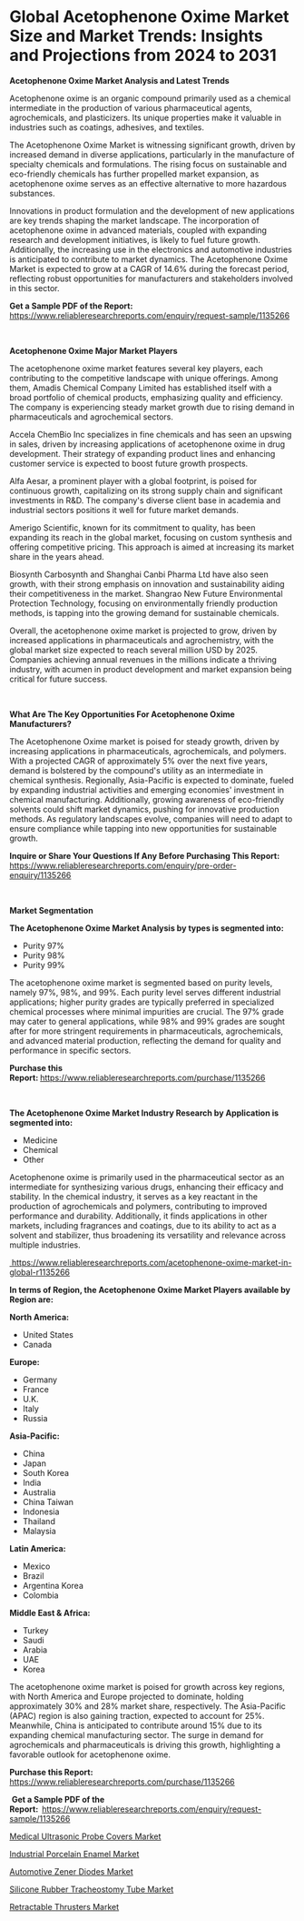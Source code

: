 <p><h1>Global Acetophenone Oxime Market Size and Market Trends: Insights and Projections from 2024 to 2031</h1></p><p><strong>Acetophenone Oxime Market Analysis and Latest Trends</strong></p>
<p><p>Acetophenone oxime is an organic compound primarily used as a chemical intermediate in the production of various pharmaceutical agents, agrochemicals, and plasticizers. Its unique properties make it valuable in industries such as coatings, adhesives, and textiles.</p><p>The Acetophenone Oxime Market is witnessing significant growth, driven by increased demand in diverse applications, particularly in the manufacture of specialty chemicals and formulations. The rising focus on sustainable and eco-friendly chemicals has further propelled market expansion, as acetophenone oxime serves as an effective alternative to more hazardous substances. </p><p>Innovations in product formulation and the development of new applications are key trends shaping the market landscape. The incorporation of acetophenone oxime in advanced materials, coupled with expanding research and development initiatives, is likely to fuel future growth. Additionally, the increasing use in the electronics and automotive industries is anticipated to contribute to market dynamics. The Acetophenone Oxime Market is expected to grow at a CAGR of 14.6% during the forecast period, reflecting robust opportunities for manufacturers and stakeholders involved in this sector.</p></p>
<p><strong>Get a Sample PDF of the Report:&nbsp;</strong> <a href="https://www.reliableresearchreports.com/enquiry/request-sample/1135266?utm_campaign=3&utm_medium=2&utm_source=Github&utm_content=ia&utm_term=10112024&utm_id=acetophenone-oxime">https://www.reliableresearchreports.com/enquiry/request-sample/1135266</a></p>
<p>&nbsp;</p>
<p><strong>Acetophenone Oxime Major Market Players</strong></p>
<p><p>The acetophenone oxime market features several key players, each contributing to the competitive landscape with unique offerings. Among them, Amadis Chemical Company Limited has established itself with a broad portfolio of chemical products, emphasizing quality and efficiency. The company is experiencing steady market growth due to rising demand in pharmaceuticals and agrochemical sectors.</p><p>Accela ChemBio Inc specializes in fine chemicals and has seen an upswing in sales, driven by increasing applications of acetophenone oxime in drug development. Their strategy of expanding product lines and enhancing customer service is expected to boost future growth prospects.</p><p>Alfa Aesar, a prominent player with a global footprint, is poised for continuous growth, capitalizing on its strong supply chain and significant investments in R&D. The company's diverse client base in academia and industrial sectors positions it well for future market demands.</p><p>Amerigo Scientific, known for its commitment to quality, has been expanding its reach in the global market, focusing on custom synthesis and offering competitive pricing. This approach is aimed at increasing its market share in the years ahead.</p><p>Biosynth Carbosynth and Shanghai Canbi Pharma Ltd have also seen growth, with their strong emphasis on innovation and sustainability aiding their competitiveness in the market. Shangrao New Future Environmental Protection Technology, focusing on environmentally friendly production methods, is tapping into the growing demand for sustainable chemicals.</p><p>Overall, the acetophenone oxime market is projected to grow, driven by increased applications in pharmaceuticals and agrochemistry, with the global market size expected to reach several million USD by 2025. Companies achieving annual revenues in the millions indicate a thriving industry, with acumen in product development and market expansion being critical for future success.</p></p>
<p>&nbsp;</p>
<p><strong>What Are The Key Opportunities For Acetophenone Oxime Manufacturers?</strong></p>
<p><p>The Acetophenone Oxime market is poised for steady growth, driven by increasing applications in pharmaceuticals, agrochemicals, and polymers. With a projected CAGR of approximately 5% over the next five years, demand is bolstered by the compound's utility as an intermediate in chemical synthesis. Regionally, Asia-Pacific is expected to dominate, fueled by expanding industrial activities and emerging economies' investment in chemical manufacturing. Additionally, growing awareness of eco-friendly solvents could shift market dynamics, pushing for innovative production methods. As regulatory landscapes evolve, companies will need to adapt to ensure compliance while tapping into new opportunities for sustainable growth.</p></p>
<p><strong>Inquire or Share Your Questions If Any Before Purchasing This Report:</strong> <a href="https://www.reliableresearchreports.com/enquiry/pre-order-enquiry/1135266?utm_campaign=3&utm_medium=2&utm_source=Github&utm_content=ia&utm_term=10112024&utm_id=acetophenone-oxime">https://www.reliableresearchreports.com/enquiry/pre-order-enquiry/1135266</a></p>
<p>&nbsp;</p>
<p><strong>Market Segmentation</strong></p>
<p><strong>The Acetophenone Oxime Market Analysis by types is segmented into:</strong></p>
<p><ul><li>Purity 97%</li><li>Purity 98%</li><li>Purity 99%</li></ul></p>
<p><p>The acetophenone oxime market is segmented based on purity levels, namely 97%, 98%, and 99%. Each purity level serves different industrial applications; higher purity grades are typically preferred in specialized chemical processes where minimal impurities are crucial. The 97% grade may cater to general applications, while 98% and 99% grades are sought after for more stringent requirements in pharmaceuticals, agrochemicals, and advanced material production, reflecting the demand for quality and performance in specific sectors.</p></p>
<p><strong>Purchase this Report:&nbsp;</strong><a href="https://www.reliableresearchreports.com/purchase/1135266?utm_campaign=3&utm_medium=2&utm_source=Github&utm_content=ia&utm_term=10112024&utm_id=acetophenone-oxime">https://www.reliableresearchreports.com/purchase/1135266</a></p>
<p>&nbsp;</p>
<p><strong>The Acetophenone Oxime Market Industry Research by Application is segmented into:</strong></p>
<p><ul><li>Medicine</li><li>Chemical</li><li>Other</li></ul></p>
<p><p>Acetophenone oxime is primarily used in the pharmaceutical sector as an intermediate for synthesizing various drugs, enhancing their efficacy and stability. In the chemical industry, it serves as a key reactant in the production of agrochemicals and polymers, contributing to improved performance and durability. Additionally, it finds applications in other markets, including fragrances and coatings, due to its ability to act as a solvent and stabilizer, thus broadening its versatility and relevance across multiple industries.</p></p>
<p><a href="https://www.reliableresearchreports.com/acetophenone-oxime-market-in-global-r1135266?utm_campaign=3&utm_medium=2&utm_source=Github&utm_content=ia&utm_term=10112024&utm_id=acetophenone-oxime">&nbsp;https://www.reliableresearchreports.com/acetophenone-oxime-market-in-global-r1135266</a></p>
<p><strong>In terms of Region, the Acetophenone Oxime Market Players available by Region are:</strong></p>
<p>
    <p> <strong> North America: </strong>
        <ul>
            <li>United States</li>
            <li>Canada</li>
        </ul>
        </p> 
    <p> <strong> Europe: </strong>
        <ul>
            <li>Germany</li>
            <li>France</li>
            <li>U.K.</li>
            <li>Italy</li>
            <li>Russia</li>
        </ul>
        </p> 
    <p> <strong> Asia-Pacific: </strong>
        <ul>
            <li>China</li>
            <li>Japan</li>
            <li>South Korea</li>
            <li>India</li>
            <li>Australia</li>
            <li>China Taiwan</li>
            <li>Indonesia</li>
            <li>Thailand</li>
            <li>Malaysia</li>
        </ul>
        </p> 
    <p> <strong> Latin America: </strong>
        <ul>
            <li>Mexico</li>
            <li>Brazil</li>
            <li>Argentina Korea</li>
            <li>Colombia</li>
        </ul>
        </p> 
    <p> <strong> Middle East & Africa: </strong>
        <ul>
            <li>Turkey</li>
            <li>Saudi</li>
            <li>Arabia</li>
            <li>UAE</li>
            <li>Korea</li>
        </ul>
    </p>
    </p>
<p><p>The acetophenone oxime market is poised for growth across key regions, with North America and Europe projected to dominate, holding approximately 30% and 28% market share, respectively. The Asia-Pacific (APAC) region is also gaining traction, expected to account for 25%. Meanwhile, China is anticipated to contribute around 15% due to its expanding chemical manufacturing sector. The surge in demand for agrochemicals and pharmaceuticals is driving this growth, highlighting a favorable outlook for acetophenone oxime.</p></p>
<p><strong>Purchase this Report: </strong><a href="https://www.reliableresearchreports.com/purchase/1135266?utm_campaign=3&utm_medium=2&utm_source=Github&utm_content=ia&utm_term=10112024&utm_id=acetophenone-oxime">https://www.reliableresearchreports.com/purchase/1135266</a></p>
<p>&nbsp;<strong>Get a Sample PDF of the Report:&nbsp;&nbsp;</strong><a href="https://www.reliableresearchreports.com/enquiry/request-sample/1135266?utm_campaign=3&utm_medium=2&utm_source=Github&utm_content=ia&utm_term=10112024&utm_id=acetophenone-oxime">https://www.reliableresearchreports.com/enquiry/request-sample/1135266</a></p>
<p><strong></strong></p>
<p><p><a href="https://issuu.com/reportprime-2/docs/medical-ultrasonic-probe-covers-mar_6aebbf3675278c?utm_campaign=3&utm_medium=2&utm_source=Github&utm_content=ia&utm_term=10112024&utm_id=acetophenone-oxime">Medical Ultrasonic Probe Covers Market</a></p><p><a href="https://github.com/michaelhall412/Market-Research-Report-List-1/blob/main/industrial-porcelain-enamel-market.md?utm_campaign=3&utm_medium=2&utm_source=Github&utm_content=ia&utm_term=10112024&utm_id=acetophenone-oxime">Industrial Porcelain Enamel Market</a></p><p><a href="https://www.linkedin.com/pulse/automotive-zener-diodes-market-global-analysis-trends-forecasts-jioxc?utm_campaign=3&utm_medium=2&utm_source=Github&utm_content=ia&utm_term=10112024&utm_id=acetophenone-oxime">Automotive Zener Diodes Market</a></p><p><a href="https://issuu.com/reportprime-2/docs/silicone-rubber-tracheostomy-tube-m_7054d5f8e6651e?utm_campaign=3&utm_medium=2&utm_source=Github&utm_content=ia&utm_term=10112024&utm_id=acetophenone-oxime">Silicone Rubber Tracheostomy Tube Market</a></p><p><a href="https://www.linkedin.com/pulse/opportunities-challenges-retractable-thrusters-market-strategic-lieuc?utm_campaign=3&utm_medium=2&utm_source=Github&utm_content=ia&utm_term=10112024&utm_id=acetophenone-oxime">Retractable Thrusters Market</a></p></p>